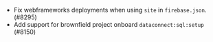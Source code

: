 - Fix webframeworks deployments when using `site` in `firebase.json`. (#8295)
- Add support for brownfield project onboard `dataconnect:sql:setup` (#8150)
